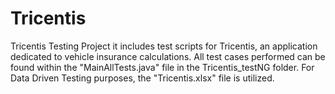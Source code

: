 # Tricentis
Tricentis Testing Project
 it includes test scripts for Tricentis, an application dedicated to vehicle insurance calculations. 
 All test cases performed can be found within the "MainAllTests.java" file in the Tricentis_testNG folder. 
 For Data Driven Testing purposes, the "Tricentis.xlsx" file is utilized.

